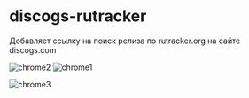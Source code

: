 # discogs-rutracker

Добавляет ссылку на поиск релиза по rutracker.org на сайте discogs.com

![chrome2](https://github.com/maximiloi/chrome-discogs-rutracker/assets/29151316/ae85ff77-774e-4568-9017-be67db5af3d2)
![chrome1](https://github.com/maximiloi/chrome-discogs-rutracker/assets/29151316/1b5d44c8-858b-459f-854b-56a76cd5273b)

![chrome3](https://github.com/maximiloi/chrome-discogs-rutracker/assets/29151316/2b02a3e7-123b-4845-865a-f452f2306a65)
